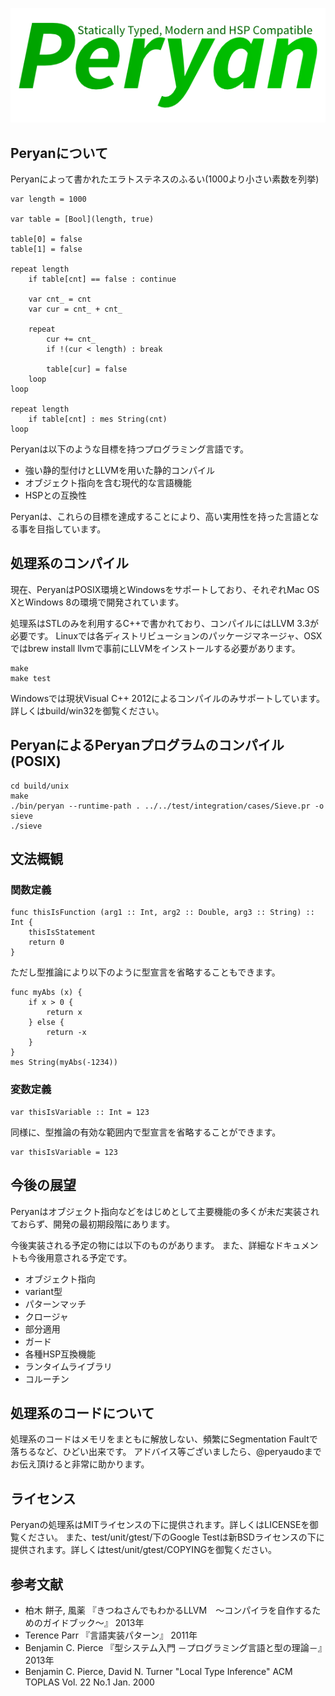![Peryan Logo](./peryan.png)

## Peryanについて

Peryanによって書かれたエラトステネスのふるい(1000より小さい素数を列挙)

    var length = 1000
    
    var table = [Bool](length, true)
    
    table[0] = false
    table[1] = false
    
    repeat length
    	if table[cnt] == false : continue
    
    	var cnt_ = cnt
    	var cur = cnt_ + cnt_
    
    	repeat
    		cur += cnt_
    		if !(cur < length) : break
    
    		table[cur] = false
    	loop
    loop
    
    repeat length
    	if table[cnt] : mes String(cnt)
    loop

Peryanは以下のような目標を持つプログラミング言語です。

* 強い静的型付けとLLVMを用いた静的コンパイル
* オブジェクト指向を含む現代的な言語機能
* HSPとの互換性

Peryanは、これらの目標を達成することにより、高い実用性を持った言語となる事を目指しています。

## 処理系のコンパイル

現在、PeryanはPOSIX環境とWindowsをサポートしており、それぞれMac OS XとWindows 8の環境で開発されています。

処理系はSTLのみを利用するC++で書かれており、コンパイルにはLLVM 3.3が必要です。
Linuxでは各ディストリビューションのパッケージマネージャ、OSXではbrew install llvmで事前にLLVMをインストールする必要があります。

    make
    make test

Windowsでは現状Visual C++ 2012によるコンパイルのみサポートしています。詳しくはbuild/win32を御覧ください。

## PeryanによるPeryanプログラムのコンパイル (POSIX)

    cd build/unix
    make
    ./bin/peryan --runtime-path . ../../test/integration/cases/Sieve.pr -o sieve
    ./sieve

## 文法概観

### 関数定義

    func thisIsFunction (arg1 :: Int, arg2 :: Double, arg3 :: String) :: Int {
    	thisIsStatement
    	return 0
    }

ただし型推論により以下のように型宣言を省略することもできます。

    func myAbs (x) {
    	if x > 0 {
    		return x
    	} else {
    		return -x
    	}
    }
    mes String(myAbs(-1234))

### 変数定義

    var thisIsVariable :: Int = 123

同様に、型推論の有効な範囲内で型宣言を省略することができます。

    var thisIsVariable = 123

## 今後の展望

Peryanはオブジェクト指向などをはじめとして主要機能の多くが未だ実装されておらず、開発の最初期段階にあります。

今後実装される予定の物には以下のものがあります。
また、詳細なドキュメントも今後用意される予定です。

* オブジェクト指向
* variant型
* パターンマッチ
* クロージャ
* 部分適用
* ガード
* 各種HSP互換機能
* ランタイムライブラリ
* コルーチン

## 処理系のコードについて

処理系のコードはメモリをまともに解放しない、頻繁にSegmentation Faultで落ちるなど、ひどい出来です。
アドバイス等ございましたら、@peryaudoまでお伝え頂けると非常に助かります。

## ライセンス

Peryanの処理系はMITライセンスの下に提供されます。詳しくはLICENSEを御覧ください。
また、test/unit/gtest/下のGoogle Testは新BSDライセンスの下に提供されます。詳しくはtest/unit/gtest/COPYINGを御覧ください。

## 参考文献

* 柏木 餅子, 風薬 『きつねさんでもわかるLLVM　〜コンパイラを自作するためのガイドブック〜』 2013年
* Terence Parr 『言語実装パターン』 2011年
* Benjamin C. Pierce 『型システム入門 －プログラミング言語と型の理論－』2013年
* Benjamin C. Pierce, David N. Turner "Local Type Inference" ACM TOPLAS Vol. 22 No.1 Jan. 2000



